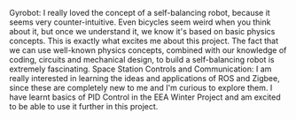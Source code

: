 Gyrobot: I really loved the concept of a self-balancing robot, because it seems very counter-intuitive. Even bicycles seem weird when you think about it, but once we understand it, we know it's based on basic physics concepts. This is exactly what excites me about this project. The fact that we can use well-known physics concepts, combined with our knowledge of coding, circuits and mechanical design, to build a self-balancing robot is extremely fascinating.
Space Station Controls and Communication: I am really interested in learning the ideas and applications of ROS and Zigbee, since these are completely new to me and I'm curious to explore them. I have learnt basics of PID Control in the EEA Winter Project and am excited to be able to use it further in this project.
